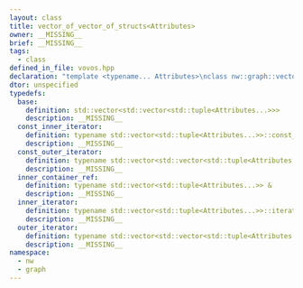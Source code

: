 ```yaml
---
layout: class
title: vector_of_vector_of_structs<Attributes>
owner: __MISSING__
brief: __MISSING__
tags:
  - class
defined_in_file: vovos.hpp
declaration: "template <typename... Attributes>\nclass nw::graph::vector_of_vector_of_structs;"
dtor: unspecified
typedefs:
  base:
    definition: std::vector<std::vector<std::tuple<Attributes...>>>
    description: __MISSING__
  const_inner_iterator:
    definition: typename std::vector<std::tuple<Attributes...>>::const_iterator
    description: __MISSING__
  const_outer_iterator:
    definition: typename std::vector<std::vector<std::tuple<Attributes...>>>::const_iterator
    description: __MISSING__
  inner_container_ref:
    definition: typename std::vector<std::tuple<Attributes...>> &
    description: __MISSING__
  inner_iterator:
    definition: typename std::vector<std::tuple<Attributes...>>::iterator
    description: __MISSING__
  outer_iterator:
    definition: typename std::vector<std::vector<std::tuple<Attributes...>>>::iterator
    description: __MISSING__
namespace:
  - nw
  - graph
---
```


```{index}  vector_of_vector_of_structs<Attributes>
```

